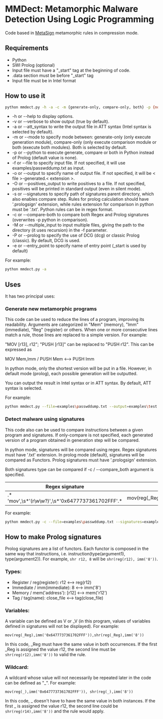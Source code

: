 # MMDect: Metamorphic Malware Detection Using Logic Programming

Code based in [MetaSign](https://github.com/LabSPY-univr/MetaSign) metamorphic rules in compression mode.

## Requirements

- Python
- SWI Prolog (optional)
- Input file must have a "_start" tag at the beginning of code.
- .data section must be before "_start" tag
- Input file must be in Intel format

## How to use it

```bash
python mmdect.py -h -a -c -m {generate-only, compare-only, both} -p {none,both,generate,compare} -f file -o name -s signatures_path -P {dcg,classic}
```

- -h or --help to display options.
- -v or --verbose to show output (true by default).
- -a or --att_syntax to write the output file in ATT syntax (Intel syntax is selected by default).
- -m or --mode to specify mode between: generate-only (only execute generation module), compare-only (only execute
  comparison module or both (execute both modules). Both is selected by default.
- -p or --python to execute generate, compare or both in Python instead of Prolog (default value is none).
- -f or --file to specify input file. If not specified, it will use examples/passwddump.txt as input.
- -o or --output to specify name of output file. If not specified, it will be < file >-generated.< extension >.
- -O or --positives_output to write positives to a file. If not specified, positives will be printed in standard
  output (even in silent mode).
- -s or --signatures to specify path of signatures parent directory, which also enables compare step. Rules for prolog
  calculation should have '.prologsign' extension, while rules extension for comparison in python must be '.txt'.
  Python rules can be in regex format.
- -c or --compare-both to compare both Regex and Prolog signatures (overwrites -p python in comparison).
- -M or --multiple_input to input multiple files, giving the path to the directory (it uses recursion) in the -f
  parameter.
- -P or --prolog to specify the use of DCG (dcg) or classic Prolog (classic). By default, DCG is used.
- -e or --entry_point to specify name of entry point (_start is used by default)

For example:

```bash
python mmdect.py -a
```

## Uses

It has two principal uses:

### Generate new metamorphic programs

This code can be used to reduce the lines of a program, improving its readability.
Arguments are categorized in "Mem" (memory), "Imm" (immediate), "Reg" (register) or others.
When one or more consecutive lines match a rule, those lines are replaced to a simple version. For example:

"MOV [r13], r12"; "PUSH [r13]" can be replaced to "PUSH r12". This can be expressed as

MOV Mem,Imm / PUSH Mem <--> PUSH Imm

In python mode, only the shortest version will be put in a file. However, in default mode (prolog), each possible
generation will be outputted.

You can output the result in Intel syntax or in ATT syntax. By default, ATT syntax is selected.

For example:

```bash
python mmdect.py --file=examples\passwddump.txt --output=examples\test.txt --mode=generate-only
```

### Detect malware using signatures

This code also can be used to compare instructions between a given program and signatures. If only-compare is not
specified, each generated version of a program obtained in generation step will be compared.

In python mode, signatures will be compared using regex. Regex signatures must have '.txt' extension.
In prolog mode (default), signatures will be compared as Functors. Prolog signatures must have '.prologsign' extension.

Both signatures type can be compared if -c / --compare_both argument is specified.

| Regex signature                                   | Prolog signature                         |
|---------------------------------------------------|------------------------------------------|
| .* 'mov',\s*'(r\w\w?)',\s*'0x6477737361702FFF'.*  | mov(reg(_Reg),imm('0x6477737361702FFF')) |

For example:

```bash
python mmdect.py -c --file=examples\passwddump.txt --signatures=example_signatures/ --mode=compare-only
```

## How to make Prolog signatures

Prolog signatures are a list of functors.
Each functor is composed in the same way that instructions, i.e. instruction(type(argument1), type(argument2)).
For example, `shr r12, 8` will be `shr(reg(r12), imm('8'))`.

### Types:

- Register / reg(register): r12 <--> reg(r12)
- Immediate / imm(immediate): 8 <--> imm('8')
- Memory / mem('address'): \[r12] <--> mem('r12')
- Tag / tag(name): close_file <--> tag(close_file)

### Variables:

A variable can be defined as V or _V (in this program, values of variables defined in signatures will not be displayed).
For example:

`mov(reg(_Reg),imm('0x6477737361702FFF')),shr(reg(_Reg),imm('8'))`

In this code, _Reg must have the same value in both occurrences.
If the first _Reg is assigned the value r12, the second line must be `shr(reg(r12),imm('8'))` to valid the rule.

### Wildcard:

A wildcard whose value will not necessarily be repeated later in the code can be defined as "_".
For example:

`mov(reg(_),imm('0x6477737361702FFF')),
shr(reg(_),imm('8'))`

In this code, _ doesn't have to have the same value in both instances.
If the first _ is assigned the value r12, the second line could be `shr(reg(r14),imm('8'))`
and the rule would apply.
